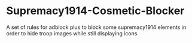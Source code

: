 # Supremacy1914-Cosmetic-Blocker
A set of rules for adblock plus to block some supremacy1914 elements in order to hide troop images while still displaying icons
